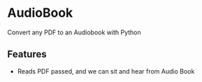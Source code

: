 # AudioBook
Convert any PDF to an Audiobook with Python

## Features
- Reads PDF passed, and we can sit and hear from Audio Book
